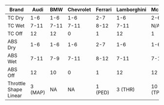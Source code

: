 | Brand | Audi | BMW | Chevrolet | Ferrari | Lamborghini | McLaren | Mustang | Mercades | Porsche |
|---|---|---|---|---|---|---|---|---|---|
| TC Dry | 1-6 | 1-6 | 1-6 | 2-7 | 1-6 | 2-6 | 2-7 | 6-11 | 1-6 |
| TC Wet | 7-11 | 7-11 | 7-11 | 8-12 | 7-11 | N/A | 8-12 | 1-5 | 7-11 |
| TC Off | 12 | 12 | 0 | 1 | 12 | 1 | 1 | 12 | 0 |
| ABS Dry | 1-6 | 1-6 | 1-6 | 2-7 | 1-6 | 1-6 | 2-7 | 6-11 | 1-6 |
| ABS Wet | 7-11 | 7-9 | 7-11 | 8-12 | 7-11 | 7-11 | 8-12 | 1-5 | 7-11 |
| ABS Off | 12 | 10 | 0 | 1 | 12 | 12 | 1 | 12 | 0 |
| Throttle Shape Linear | 3 (MAP) | NA | NA | 1 (PED) | 3 (THR) | 10 (TPS) | 6 (THR) | NA | 3 |
